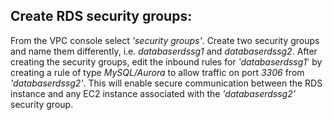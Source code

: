﻿## Create RDS security groups:

From the VPC console select *'security groups'*. Create two security groups and name them differently, i.e. *databaserdssg1* and *databaserdssg2*. After creating the security groups, edit the inbound rules for *'databaserdssg1*' by creating a rule of type *MySQL/Aurora* to allow traffic on port *3306* from *'databaserdssg2'*. This will enable secure communication between the RDS instance and any EC2 instance associated with the *'databaserdssg2'* security group.

